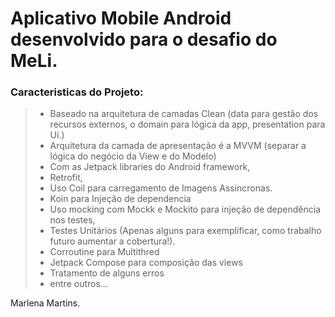 # Aplicativo Mobile Android desenvolvido para o desafio do MeLi.

 ### Caracteristicas do Projeto:
 
> * Baseado na arquitetura de camadas Clean (data para gestão dos recursos externos, o domain para lógica da app, presentation para Ui.)
> * Arquitetura da camada de apresentação é a MVVM (separar a lógica do negócio da View e do Modelo)
> * Com as Jetpack libraries do Android framework,
> * Retrofit, 
> * Uso Coil para carregamento de Imagens Assincronas.
> * Koin para Injeção de dependencia
> * Uso mocking com Mockk e Mockito para injeção de dependência nos testes,
> * Testes Unitários (Apenas alguns para exemplificar, como trabalho futuro aumentar a cobertura!).
> * Corroutine para Multithred
> * Jetpack Compose para composição das views
> * Tratamento de alguns erros
> *  entre outros...


Marlena Martins.
